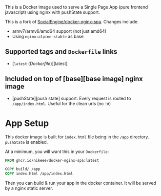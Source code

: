 This is a Docker image used to serve a Single Page App (pure frontend javascript) using nginx with pushState support.

This is a fork of [SocialEngine/docker-nginx-spa](https://github.com/SocialEngine/docker-nginx-spa). Changes include:
- armv7/armv6/amd64 support (not just amd64)
- Using `nginx:alpine-stable` as base

## Supported tags and `Dockerfile` links

-	[`latest` (*Dockerfile*)][latest]

## Included on top of [base][base image] nginx image

- [pushState][push state] support. Every request is routed to `/app/index.html`. Useful for the clean urls (no `!#`)

# App Setup

This docker image is built for `index.html` file being in the `/app` directory. `pushState` is enabled.

At a minimum, you will want this in your `Dockerfile`:

```Dockerfile
FROM ghcr.io/nikeee/docker-nginx-spa:latest

COPY build/ /app
COPY index.html /app/index.html
```

Then you can build & run your app in the docker container. It will be served by a nginx static server.
